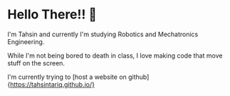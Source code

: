 # Hello There!! 👋
I'm Tahsin and currently I'm studying Robotics and Mechatronics Engineering.

While I'm not being bored to death in class, I love making code that move stuff on the screen.

I'm currently trying to [host a website on github]{https://tahsintariq.github.io/}

<!--
**TahsinTariq/TahsinTariq** is a ✨ _special_ ✨ repository because its `README.md` (this file) appears on your GitHub profile.

Here are some ideas to get you started:

- 🔭 I’m currently working on ...
- 🌱 I’m currently learning ...
- 👯 I’m looking to collaborate on ...
- 🤔 I’m looking for help with ...
- 💬 Ask me about ...
- 📫 How to reach me: ...
- 😄 Pronouns: ...
- ⚡ Fun fact: ...
-->

